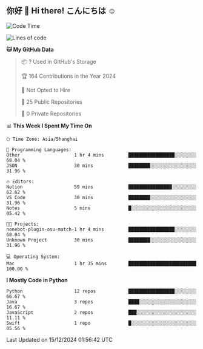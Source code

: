 ## 你好 👋 Hi there! こんにちは ☺️

<!--START_SECTION:waka-->
![Code Time](http://img.shields.io/badge/Code%20Time-27%20hrs%2056%20mins-blue)

![Lines of code](https://img.shields.io/badge/From%20Hello%20World%20I%27ve%20Written-8.6%20thousand%20lines%20of%20code-blue)

**🐱 My GitHub Data** 

> 📦 ? Used in GitHub's Storage 
 > 
> 🏆 164 Contributions in the Year 2024
 > 
> 🚫 Not Opted to Hire
 > 
> 📜 25 Public Repositories 
 > 
> 🔑 0 Private Repositories 
 > 
📊 **This Week I Spent My Time On** 

```text
🕑︎ Time Zone: Asia/Shanghai

💬 Programming Languages: 
Other                    1 hr 4 mins         █████████████████░░░░░░░░   68.04 % 
JSON                     30 mins             ████████░░░░░░░░░░░░░░░░░   31.96 % 

🔥 Editors: 
Notion                   59 mins             ████████████████░░░░░░░░░   62.62 % 
VS Code                  30 mins             ████████░░░░░░░░░░░░░░░░░   31.96 % 
Notes                    5 mins              █░░░░░░░░░░░░░░░░░░░░░░░░   05.42 % 

🐱‍💻 Projects: 
nonebot-plugin-osu-match-1 hr 4 mins         █████████████████░░░░░░░░   68.04 % 
Unknown Project          30 mins             ████████░░░░░░░░░░░░░░░░░   31.96 % 

💻 Operating System: 
Mac                      1 hr 35 mins        █████████████████████████   100.00 % 
```

**I Mostly Code in Python** 

```text
Python                   12 repos            █████████████████░░░░░░░░   66.67 % 
Java                     3 repos             ████░░░░░░░░░░░░░░░░░░░░░   16.67 % 
JavaScript               2 repos             ███░░░░░░░░░░░░░░░░░░░░░░   11.11 % 
Swift                    1 repo              █░░░░░░░░░░░░░░░░░░░░░░░░   05.56 % 
```




 Last Updated on 15/12/2024 01:56:42 UTC
<!--END_SECTION:waka-->